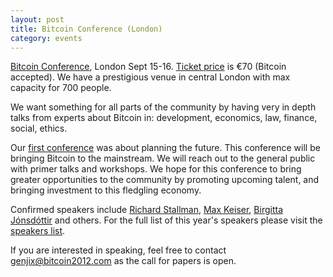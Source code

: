 ```yaml
---
layout: post
title: Bitcoin Conference (London)
category: events
---
```


[Bitcoin Conference](http://bitcoin2012.com/), London Sept 15-16. [Ticket price](https://sites.google.com/a/bitcoin2012.com/homepage/tickets) is €70 (Bitcoin accepted). We have a prestigious venue in central London with max capacity for 700 people.

We want something for all parts of the community by having very in depth talks from experts about Bitcoin in: development, economics, law, finance, social, ethics.

Our [first conference](http://bitgroups.org/) was about planning the future. This conference will be bringing Bitcoin to the mainstream. We will reach out to the general public with primer talks and workshops. We hope for this conference to bring greater opportunities to the community by promoting upcoming talent, and bringing investment to this fledgling economy.

Confirmed speakers include [Richard Stallman](http://en.wikipedia.org/wiki/Richard_stallman), [Max Keiser](http://en.wikipedia.org/wiki/Max_keiser), [Birgitta Jónsdóttir](http://en.wikipedia.org/wiki/Birgitta_J%C3%B3nsd%C3%B3ttir) and others. For the full list of this year's speakers please visit the [speakers list](https://sites.google.com/a/bitcoin2012.com/homepage/speakers).

If you are interested in speaking, feel free to contact [genjix@bitcoin2012.com](mailto:genjix@bitcoin2012.com) as the call for papers is open.

